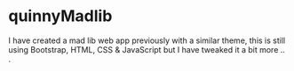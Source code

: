 # quinnyMadlib
I have created a mad lib web app previously with a similar theme, this is still using Bootstrap, HTML, CSS &amp; JavaScript but I have tweaked it a bit more .. .
